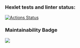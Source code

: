 ### Hexlet tests and linter status:
[![Actions Status](https://github.com/ratushnyyvm/python-project-lvl1/workflows/hexlet-check/badge.svg)](https://github.com/ratushnyyvm/python-project-lvl1/actions)

### Maintainability Badge
<a href="https://codeclimate.com/github/codeclimate/codeclimate/maintainability"><img src="https://api.codeclimate.com/v1/badges/a99a88d28ad37a79dbf6/maintainability" /></a>